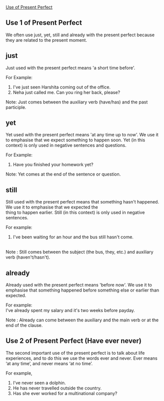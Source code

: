 
[Use of Present Perfect](https://priyankaMD.github.io/LearningBlogs/PresentPerfectUse)

## Use 1 of Present Perfect <br />
We often use just, yet, still and already with the present perfect because they are related to the present moment. <br />

## just <br />
Just used with the present perfect means 'a short time before'.<br />

For Example:<br />
1) I've just seen Harshita coming out of the office.<br />
2) Neha just called me. Can you ring her back, please?<br />

Note: Just comes between the auxiliary verb (have/has) and the past participle.<br />

## yet<br />
Yet used with the present perfect means 'at any time up to now'. We use it to emphasise that we expect something to happen soon. Yet (in this context) is only used in negative sentences and questions.<br />

For Example: <br />
1) Have you finished your homework yet?<br />

Note: Yet comes at the end of the sentence or question.<br />

## still <br />
Still used with the present perfect means that something hasn't happened. We use it to emphasise that we expected the <br />
thing to happen earlier. Still (in this context) is only used in negative sentences.<br />

For example:<br />
1) I've been waiting for an hour and the bus still hasn't come.<br /><br />

Note : Still comes between the subject (the bus, they, etc.) and auxiliary verb (haven't/hasn't).<br />

## already <br />
Already used with the present perfect means 'before now'. We use it to emphasise that something happened before something else or earlier than expected.<br />

For example:<br />
I've already spent my salary and it's two weeks before payday.<br />

Note : Already can come between the auxiliary and the main verb or at the end of the clause.


## Use 2 of Present Perfect (Have ever never)<br />

The second important use of the present perfect is to talk about life experiences, and to do this we use the words ever and never. Ever means ‘at any time’, and never means ‘at no time’. <br />

For example,<br />
1) I’ve never seen a dolphin.<br />
2) He has never travelled outside the country.<br />
3) Has she ever worked for a multinational company?<br />

















